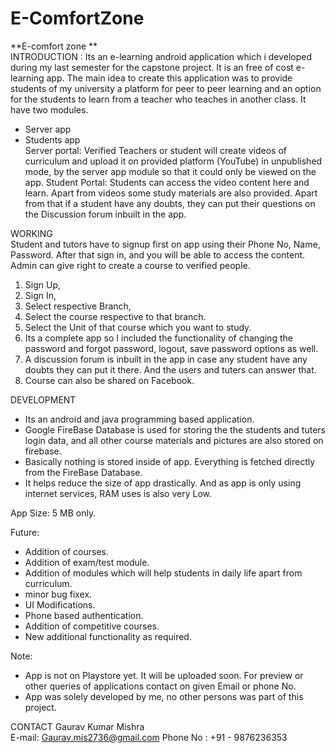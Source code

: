# E-ComfortZone
 **E-comfort zone **  
 INTRODUCTION : Its an e-learning android application which i developed during my last semester for the capstone project. 
 It is  an free of cost e-learning app. The main idea to create this application was to provide students of my university 
 a platform for peer to peer learning and an option for the students to learn from a teacher who teaches in another class.
 It have two modules.  
 * Server app 
 * Students app  
 Server portal: Verified Teachers  or student will create videos of curriculum and upload it on provided platform (YouTube)
 in unpublished mode, by the server app module so that it could only be viewed on the app. 
 Student Portal: Students can access the video content here and learn. Apart from videos some study materials are also provided.
 Apart from that if a student have any doubts, they can put their questions on the Discussion forum inbuilt in the app.  
 
 WORKING  
 Student and tutors have to signup first on app using their Phone No, Name, Password. After that sign in, and you will be able to
 access the content. Admin can give right to create a course to verified people. 
 1. Sign Up,  
 2. Sign In, 
 3. Select respective Branch, 
 4. Select the course respective to that branch. 
 5. Select the Unit of that course which you want to study.
 6. Its a complete app so I included the functionality of changing the password and forgot password, logout, save password options as well.
 7. A discussion forum is inbuilt in the app in case any student have any doubts they can put it there. And the users and tuters can answer that. 
 8. Course can also be shared on Facebook.   
 
 DEVELOPMENT 
 * Its an android and java programming based application. 
 * Google FireBase Database is used for storing the the students and tuters login data, and all other course materials and pictures are 
 also stored on firebase. 
 * Basically nothing is stored inside of app. Everything is fetched directly from the FireBase Database. 
 * It helps reduce the size of app drastically. And as app is only using internet services, RAM uses is also very Low.  
 
 App Size: 5 MB only.  
 
 Future:  
 * Addition of courses.  
 * Addition of exam/test module.  
 * Addition of modules which will help students in daily life apart from curriculum.  
 * minor bug fixex.  
 *  UI Modifications.  
 *  Phone based authentication.  
 * Addition of competitive courses.  
 *  New additional functionality as required.   
 
 Note:
 * App is not on Playstore yet. It will be uploaded soon. For preview or other queries of applications contact on given Email or 
 phone No.  
 * App was solely developed by me, no other persons was part of this project.   
 
 CONTACT  Gaurav Kumar Mishra  
 E-mail: Gaurav.mis2736@gmail.com 
 Phone No : +91 - 9876236353
